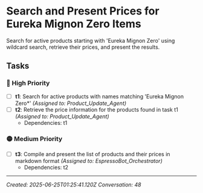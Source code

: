 # Search and Present Prices for Eureka Mignon Zero Items

Search for active products starting with 'Eureka Mignon Zero' using wildcard search, retrieve their prices, and present the results.

## Tasks

### 🔴 High Priority

- [ ] **t1**: Search for active products with names matching 'Eureka Mignon Zero*' _(Assigned to: Product_Update_Agent)_
- [ ] **t2**: Retrieve the price information for the products found in task t1 _(Assigned to: Product_Update_Agent)_
  - Dependencies: t1

### 🟡 Medium Priority

- [ ] **t3**: Compile and present the list of products and their prices in markdown format _(Assigned to: EspressoBot_Orchestrator)_
  - Dependencies: t2


---
_Created: 2025-06-25T01:25:41.120Z_
_Conversation: 48_
